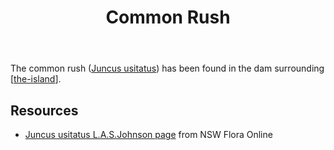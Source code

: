 ﻿---
backlinks:
- title: Plants
  url: /memex/sense/landscape-garden/plants/plants.html
tags:
- gardens, landscape
- native
title: Common Rush
type: note
---
The common rush ([Juncus usitatus](https://en.wikipedia.org/wiki/Juncus_usitatus)) has been found in the dam surrounding [[the-island]].

## Resources

- [Juncus usitatus L.A.S.Johnson page](https://plantnet.rbgsyd.nsw.gov.au/cgi-bin/NSWfl.pl?page=nswfl&lvl=sp&name=Juncus~usitatus) from NSW Flora Online

[//begin]: # "Autogenerated link references for markdown compatibility"
[the-island]: ../the-island "The Island"
[//end]: # "Autogenerated link references"